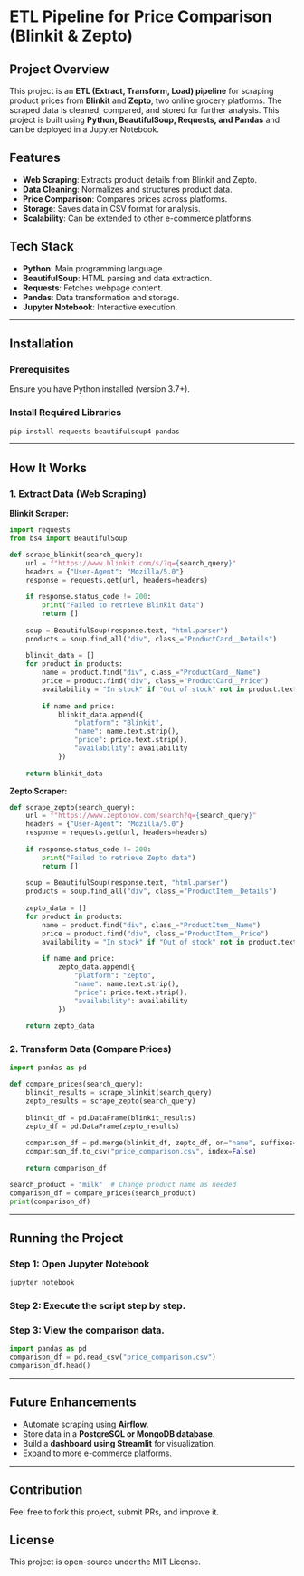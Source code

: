 # ETL Pipeline for Price Comparison (Blinkit & Zepto)

## Project Overview
This project is an **ETL (Extract, Transform, Load) pipeline** for scraping product prices from **Blinkit** and **Zepto**, two online grocery platforms. The scraped data is cleaned, compared, and stored for further analysis. This project is built using **Python, BeautifulSoup, Requests, and Pandas** and can be deployed in a Jupyter Notebook.

## Features
- **Web Scraping**: Extracts product details from Blinkit and Zepto.
- **Data Cleaning**: Normalizes and structures product data.
- **Price Comparison**: Compares prices across platforms.
- **Storage**: Saves data in CSV format for analysis.
- **Scalability**: Can be extended to other e-commerce platforms.

## Tech Stack
- **Python**: Main programming language.
- **BeautifulSoup**: HTML parsing and data extraction.
- **Requests**: Fetches webpage content.
- **Pandas**: Data transformation and storage.
- **Jupyter Notebook**: Interactive execution.

---

## Installation
### Prerequisites
Ensure you have Python installed (version 3.7+).

### Install Required Libraries
```bash
pip install requests beautifulsoup4 pandas
```

---

## How It Works
### 1. Extract Data (Web Scraping)
**Blinkit Scraper:**
```python
import requests
from bs4 import BeautifulSoup

def scrape_blinkit(search_query):
    url = f"https://www.blinkit.com/s/?q={search_query}"
    headers = {"User-Agent": "Mozilla/5.0"}
    response = requests.get(url, headers=headers)
    
    if response.status_code != 200:
        print("Failed to retrieve Blinkit data")
        return []
    
    soup = BeautifulSoup(response.text, "html.parser")
    products = soup.find_all("div", class_="ProductCard__Details")
    
    blinkit_data = []
    for product in products:
        name = product.find("div", class_="ProductCard__Name")
        price = product.find("div", class_="ProductCard__Price")
        availability = "In stock" if "Out of stock" not in product.text else "Out of stock"
        
        if name and price:
            blinkit_data.append({
                "platform": "Blinkit",
                "name": name.text.strip(),
                "price": price.text.strip(),
                "availability": availability
            })
    
    return blinkit_data
```

**Zepto Scraper:**
```python
def scrape_zepto(search_query):
    url = f"https://www.zeptonow.com/search?q={search_query}"
    headers = {"User-Agent": "Mozilla/5.0"}
    response = requests.get(url, headers=headers)
    
    if response.status_code != 200:
        print("Failed to retrieve Zepto data")
        return []
    
    soup = BeautifulSoup(response.text, "html.parser")
    products = soup.find_all("div", class_="ProductItem__Details")
    
    zepto_data = []
    for product in products:
        name = product.find("div", class_="ProductItem__Name")
        price = product.find("div", class_="ProductItem__Price")
        availability = "In stock" if "Out of stock" not in product.text else "Out of stock"
        
        if name and price:
            zepto_data.append({
                "platform": "Zepto",
                "name": name.text.strip(),
                "price": price.text.strip(),
                "availability": availability
            })
    
    return zepto_data
```

### 2. Transform Data (Compare Prices)
```python
import pandas as pd

def compare_prices(search_query):
    blinkit_results = scrape_blinkit(search_query)
    zepto_results = scrape_zepto(search_query)
    
    blinkit_df = pd.DataFrame(blinkit_results)
    zepto_df = pd.DataFrame(zepto_results)
    
    comparison_df = pd.merge(blinkit_df, zepto_df, on="name", suffixes=("_blinkit", "_zepto"))
    comparison_df.to_csv("price_comparison.csv", index=False)
    
    return comparison_df

search_product = "milk"  # Change product name as needed
comparison_df = compare_prices(search_product)
print(comparison_df)
```

---

## Running the Project
### Step 1: Open Jupyter Notebook
```bash
jupyter notebook
```

### Step 2: Execute the script step by step.

### Step 3: View the comparison data.
```python
import pandas as pd
comparison_df = pd.read_csv("price_comparison.csv")
comparison_df.head()
```

---

## Future Enhancements
- Automate scraping using **Airflow**.
- Store data in a **PostgreSQL or MongoDB database**.
- Build a **dashboard using Streamlit** for visualization.
- Expand to more e-commerce platforms.

---

## Contribution
Feel free to fork this project, submit PRs, and improve it.

## License
This project is open-source under the MIT License.
